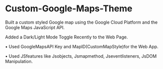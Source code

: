 # Custom-Google-Maps-Theme

Built a custom styled Google map using the Google Cloud Platform and the Google Maps JavaScript API.

Added a Dark/Light Mode Toggle Recently to the Web Page.

• Used GoogleMapsAPI Key and MapID(CustomMapStyle)for the Web App.

• Used JSfeatures like Jsobjects, Jsmapmethod, Jseventlisteners, JsDOM Manipulation.
